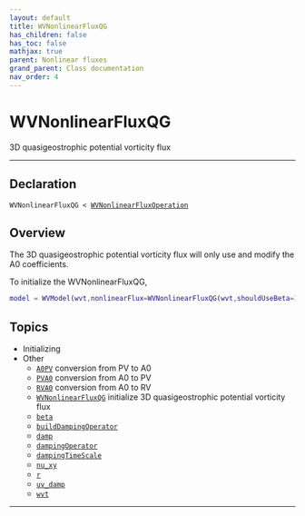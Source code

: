 ```yaml
---
layout: default
title: WVNonlinearFluxQG
has_children: false
has_toc: false
mathjax: true
parent: Nonlinear fluxes
grand_parent: Class documentation
nav_order: 4
---
```


#  WVNonlinearFluxQG

3D quasigeostrophic potential vorticity flux


---

## Declaration

<div class="language-matlab highlighter-rouge"><div class="highlight"><pre class="highlight"><code>WVNonlinearFluxQG < <a href="/classes/wvnonlinearfluxoperation/" title="WVNonlinearFluxOperation">WVNonlinearFluxOperation</a></code></pre></div></div>

## Overview
 
  The 3D quasigeostrophic potential vorticity flux will only use and
  modify the A0 coefficients.
 
  To initialize the WVNonlinearFluxQG,
 
  ```matlab
  model = WVModel(wvt,nonlinearFlux=WVNonlinearFluxQG(wvt,shouldUseBeta=1,uv_damp=wvt.uMax));
  ```
 
    


## Topics
+ Initializing
+ Other
  + [`A0PV`](/classes/nonlinear-fluxes/wvnonlinearfluxqg/a0pv.html) conversion from PV to A0
  + [`PVA0`](/classes/nonlinear-fluxes/wvnonlinearfluxqg/pva0.html) conversion from A0 to PV
  + [`RVA0`](/classes/nonlinear-fluxes/wvnonlinearfluxqg/rva0.html) conversion from A0 to RV
  + [`WVNonlinearFluxQG`](/classes/nonlinear-fluxes/wvnonlinearfluxqg/wvnonlinearfluxqg.html) initialize 3D quasigeostrophic potential vorticity flux
  + [`beta`](/classes/nonlinear-fluxes/wvnonlinearfluxqg/beta.html) 
  + [`buildDampingOperator`](/classes/nonlinear-fluxes/wvnonlinearfluxqg/builddampingoperator.html) 
  + [`damp`](/classes/nonlinear-fluxes/wvnonlinearfluxqg/damp.html) 
  + [`dampingOperator`](/classes/nonlinear-fluxes/wvnonlinearfluxqg/dampingoperator.html) 
  + [`dampingTimeScale`](/classes/nonlinear-fluxes/wvnonlinearfluxqg/dampingtimescale.html) 
  + [`nu_xy`](/classes/nonlinear-fluxes/wvnonlinearfluxqg/nu_xy.html) 
  + [`r`](/classes/nonlinear-fluxes/wvnonlinearfluxqg/r.html) 
  + [`uv_damp`](/classes/nonlinear-fluxes/wvnonlinearfluxqg/uv_damp.html) 
  + [`wvt`](/classes/nonlinear-fluxes/wvnonlinearfluxqg/wvt.html) 


---